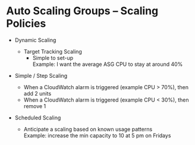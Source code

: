 # Auto Scaling Groups – Scaling Policies
- Dynamic Scaling
  - Target Tracking Scaling
    - Simple to set-up\
      Example: I want the average ASG CPU to stay at around 40%

- Simple / Step Scaling
  - When a CloudWatch alarm is triggered (example CPU > 70%), then add 2 units
  - When a CloudWatch alarm is triggered (example CPU < 30%), then remove 1

- Scheduled Scaling
  - Anticipate a scaling based on known usage patterns\
    Example: increase the min capacity to 10 at 5 pm on Fridays
